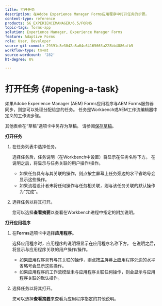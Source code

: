 ```yaml
---
title: 打开任务
description: 在Adobe Experience Manager Forms应用程序中打开任务的步骤。
content-type: reference
products: SG_EXPERIENCEMANAGER/6.5/FORMS
topic-tags: forms-app
solution: Experience Manager, Experience Manager Forms
feature: Adaptive Forms
role: User, Developer
source-git-commit: 29391c8e3042a8a04c64165663a228bb4886afb5
workflow-type: tm+mt
source-wordcount: '282'
ht-degree: 0%

---
```


# 打开任务 {#opening-a-task}

如果Adobe Experience Manager (AEM) Forms应用程序与AEM Forms服务器同步，则您可以处理分配给您的任务。 任务是Workbench或AEM工作流编辑器中定义的工作流步骤。

其他表单在“草稿”选项卡中另存为草稿。 请参阅[保存草稿](/help/forms/using/save-as-draft.md)。

**打开任务**

1. 在任务列表中选择任务。

   选择任务后，任务说明（在Workbench中设置）将显示在任务名称下方。 在说明之后，将显示与任务关联的用户操作/操作。

   * 如果任务具有与其关联的操作，则点按主屏幕上任务旁边的水平省略号会显示这些操作。
   * 如果流程设计者未将任何操作与任务相关联，则与该任务关联的默认操作为“完成”。

1. 选择任务以将其打开。

   您可以选择&#x200B;**查看摘要**&#x200B;以查看在Workbench进程中指定的附加说明。

**打开应用程序**

1. 在&#x200B;**Forms**&#x200B;选项卡中选择&#x200B;**应用程序**。

   选择应用程序时，应用程序的说明将显示在应用程序名称下方。 在说明之后，将显示与应用程序关联的用户操作/操作。

   * 如果应用程序具有与其关联的操作，则点按主屏幕上应用程序旁边的水平省略号会显示这些操作。
   * 如果应用程序的工作流模型未与应用程序关联任何操作，则会显示与应用程序关联的默认操作。

1. 选择任务以将其打开。

   您可以选择&#x200B;**查看摘要**&#x200B;来查看为应用程序指定的其他说明。
